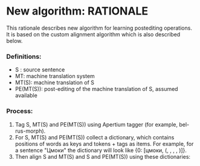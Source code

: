 
# New algorithm: RATIONALE 

This rationale describes new algorithm for learning postediting operations. It is based on the custom alignment algorithm 
which is also described below.

### Definitions:
 * S : source sentence
 * MT: machine translation system
 * MT(S): machine translation of S
 * PE(MT(S)): post-editing of the machine translation of S, assumed available
 
### Process:
1. Tag S, MT(S) and PE(MT(S)) using Apertium tagger (for example, bel-rus-morph).
2. For S, MT(S) and PE(MT(S)) collect a dictionary, which contains positions of words as keys and tokens + tags as items. 
For example, for a sentence "Цмоки" the dictionary will look like {0: [цмоки, (<n>, <m>, <aa>, <sg>, <nom>)]}.
3. Then align S and MT(S) and S and PE(MT(S)) using these dictionaries:

